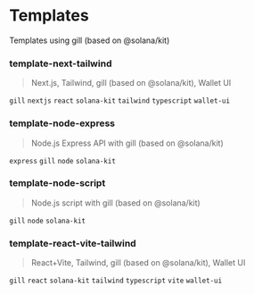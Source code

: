 # Templates

Templates using gill (based on @solana/kit)

### template-next-tailwind

> Next.js, Tailwind, gill (based on @solana/kit), Wallet UI

`gill` `nextjs` `react` `solana-kit` `tailwind` `typescript` `wallet-ui`

### template-node-express

> Node.js Express API with gill (based on @solana/kit)

`express` `gill` `node` `solana-kit`

### template-node-script

> Node.js script with gill (based on @solana/kit)

`gill` `node` `solana-kit`

### template-react-vite-tailwind

> React+Vite, Tailwind, gill (based on @solana/kit), Wallet UI

`gill` `react` `solana-kit` `tailwind` `typescript` `vite` `wallet-ui`
